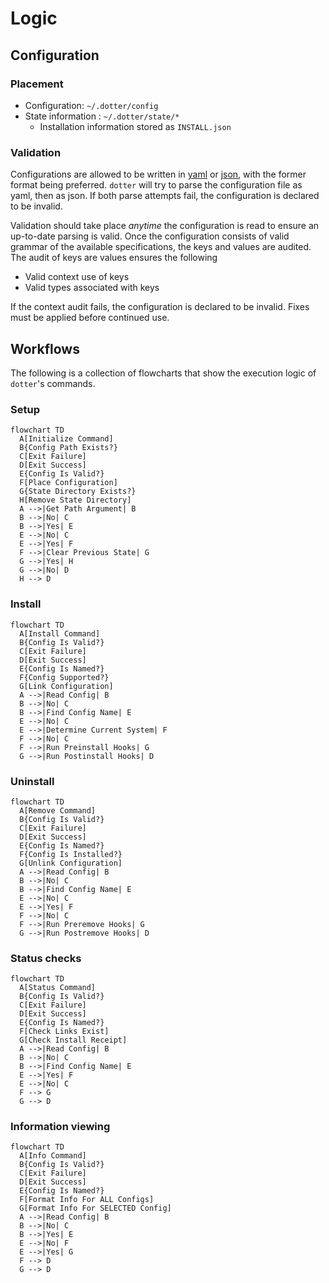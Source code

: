 # Logic

## Configuration

### Placement

- Configuration: `~/.dotter/config`
- State information : `~/.dotter/state/*`
  - Installation information stored as `INSTALL.json`

### Validation

Configurations are allowed to be written in [yaml](https://en.wikipedia.org/wiki/YAML) or [json](https://en.wikipedia.org/wiki/JSON), with the former format being preferred. `dotter` will try to parse the configuration file as yaml, then as json. If both parse attempts fail, the configuration is declared to be invalid.

Validation should take place *anytime* the configuration is read to ensure an up-to-date parsing is valid. Once the configuration consists of valid grammar of the available specifications, the keys and values are audited. The audit of keys are values ensures the following

- Valid context use of keys
- Valid types associated with keys

If the context audit fails, the configuration is declared to be invalid. Fixes must be applied before continued use.

## Workflows

The following is a collection of flowcharts that show the execution logic of `dotter`'s commands.

### Setup

```mermaid
flowchart TD
  A[Initialize Command]
  B{Config Path Exists?}
  C[Exit Failure]
  D[Exit Success]
  E{Config Is Valid?}
  F[Place Configuration]
  G{State Directory Exists?}
  H[Remove State Directory]
  A -->|Get Path Argument| B
  B -->|No| C
  B -->|Yes| E
  E -->|No| C
  E -->|Yes| F
  F -->|Clear Previous State| G
  G -->|Yes| H
  G -->|No| D
  H --> D
```

### Install

```mermaid
flowchart TD
  A[Install Command]
  B{Config Is Valid?}
  C[Exit Failure]
  D[Exit Success]
  E{Config Is Named?}
  F{Config Supported?}
  G[Link Configuration]
  A -->|Read Config| B
  B -->|No| C
  B -->|Find Config Name| E
  E -->|No| C
  E -->|Determine Current System| F
  F -->|No| C
  F -->|Run Preinstall Hooks| G
  G -->|Run Postinstall Hooks| D
```

### Uninstall

```mermaid
flowchart TD
  A[Remove Command]
  B{Config Is Valid?}
  C[Exit Failure]
  D[Exit Success]
  E{Config Is Named?}
  F{Config Is Installed?}
  G[Unlink Configuration]
  A -->|Read Config| B
  B -->|No| C
  B -->|Find Config Name| E
  E -->|No| C
  E -->|Yes| F
  F -->|No| C
  F -->|Run Preremove Hooks| G
  G -->|Run Postremove Hooks| D
```

### Status checks

```mermaid
flowchart TD
  A[Status Command]
  B{Config Is Valid?}
  C[Exit Failure]
  D[Exit Success]
  E{Config Is Named?}
  F[Check Links Exist]
  G[Check Install Receipt]
  A -->|Read Config| B
  B -->|No| C
  B -->|Find Config Name| E
  E -->|Yes| F
  E -->|No| C
  F --> G
  G --> D
```

### Information viewing

```mermaid
flowchart TD
  A[Info Command]
  B{Config Is Valid?}
  C[Exit Failure]
  D[Exit Success]
  E{Config Is Named?}
  F[Format Info For ALL Configs]
  G[Format Info For SELECTED Config]
  A -->|Read Config| B
  B -->|No| C
  B -->|Yes| E
  E -->|No| F
  E -->|Yes| G
  F --> D
  G --> D
```
